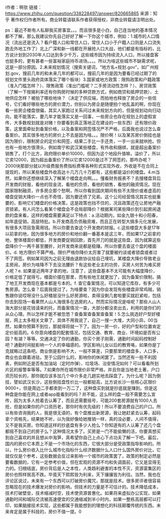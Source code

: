 i作者：啊欤
 链接：https://www.zhihu.com/question/338228497/answer/820665865
 来源：知乎
 著作权归作者所有。商业转载请联系作者获得授权，非商业转载请注明出处。
 
 ps：最近不断有人私聊我买房事宜。。。而且很多是小白，自己连当地的基本情况都不了解，那么我建议你先自己好好了解一下你这个城市，例如：1.城市的人口情况（流出还是流入？看户籍人口和常住人口，常住人口小于户籍人口则是人口流失跑去外地工作了）北上广深和新一线都在开展抢人口大战，他们都是有指标的，比方说计划到2030年人口达到多少千万，这些城市因为持续流入人口，所以接盘客也挺多的，更有甚者一些富裕家庭持币进场。。。。所以为啥这些城市不缺需求呢，这是一部分原因。2.未来规划情况（搜索关键词，“地方名+规划.gov”，如广州规划.gov，搜前几年的和未来几年的都可以，搜前几年的是因为要看已经过期了的规划文件里头政府具体落实了哪个板块）3.国家或地方政策：限购政策和户籍政策（准入门槛怎样？）、限售政策（准出门槛呢？二手房流动性怎样？）、房贷政策（了解一下按揭利率还有你购房时候的多种贷款方式，例如商贷和抵押贷款）、土地供应怎样？被拍了哪些地块？（决定了供应端，而拍地也释放了房企的一些信号，它们看好哪些地方的房价潜力，你别以为房企是随便拍个地乱盖的啊，你现在看一些房企楼盘很偏，其实人家跑过关系问过未来规划方向的，但是规划动向归动向，能不能落实，要几年才能落实又是一回事，一些房企也存在规划上的虚假宣传，大多数规划就是对赌！你要看到真正落地正在建设的一些东西）还有限价政策，这里面牵扯到备案价格，以及备案和网签情况严不严格，后面我也说过怎么查备案价。其实很多地方的房价上不去是因为啥。。。限价啊！以及某苏房价倒挂也是因为限价，限制房企的定价和网签，结果二手比一手还贵，一手一出来就哄抢。但也有一些地方很滑头，例如南宁和武汉某些楼盘，有外收和捆绑，就是超出备案价销售了，打个比方，政府限价单价10000，但因为这个地段升值嘛，溢价了，所以它卖12000，因为超出备案价了所以它卖12000是过不了网签的，那咋办呢？2000块那部分就以升级费服务费指标费等各种形式实现外收，外收是不在合同上提现的，所以某些楼盘外收高达十几万几十万都有，这些都是溢价的楼盘。4.m当然，如果你还想继续深入了解某个楼盘走向啊。。。懂看财务报表不？去搜楼盘背后开发商的财报，看他的现金流，看他的负债，看他的销售，看他的融资情况。现在国家限制融资，许多房企那个愁啊，所以你看到国庆期间有些不太限价或者虚高的楼盘促销大降价一点也不奇怪，因为要还债了兄弟。这个公司经营情况其实也挺重要的，影响它们楼盘的价格决策，这是政策也挡不住的，况且政策还在让房地产融资锁紧。有人问怎么看某个楼盘会不会局部降价？根据某司某些降价到引起房闹退款的盘来看，这样的楼盘需要满足以下特点：a.活动期内，如金九银十和小阳春，如年底促销，高层特批。b.开发商高负债融资难，而且正在转型大搞多元化发展，有很多大项目急需用钱。所以你要去查这个开发商的财报。c.这些楼盘大多是17年以前拿的地，因为很多地方的房价和地价翻一番基本是这三年，而如果17之前拿的地，整体楼面价都低，开发商要促销回款，首先开刀的就是这些盘，因为就算这些盘降价个一两千甚至腰折，对开发商来说都是稳赚。所以你要去查这个盘的楼面价。d. 地方限价不算严格。限价严格你降价太厉害了就要被约谈或者锁盘或者过不了网签。例如某司因为之前无理由退款协议给自己埋坑，某楼盘大降价导致老业主房闹，房价为啥降不下去没法腰折？有这些老业主的功劳，买房人何苦为难买房人呢？e. 如果是近两年才拿的地，注意了，这些盘基本不太可能有大幅度降价，价格定低了就得亏。楼面价摆在那里，而有些地王就更加了，因为备案价限制，搞了地王开发商现在基本都是亏本的。f. 查它备案情况，可以知道它库存，有多少可售房源。怎么查？后面我提过了。为啥要查？因为你会发现有些楼盘非常鸡贼，销售跟你说哎呀没什么好楼层没什么好房源啦，卖得没剩几套啦要买就赶紧啦，包括你去到现场一看果然人山人海很多在选房的人。然而实际情况是啥呢？那些人山人海大部分是花钱请来的托，而备案情况一查，大部分都没卖出去，利用的是你们的从众心理。所以怎样才能不被忽悠？查备案查备案查备案！5.怎么挑选好户型好楼层，网上太多相关文章了，具体不用我说了，自己一搜一大堆，大同小异。00当然，如果你预算不到位，那就得将就一下了。因为一房一价，好的户型和位置肯定定价挺高的。6.你意向楼盘的配套情况，包括交通、教育、商业、环境如是否有公园？有湖？等等。交通决定了你的通勤，你买个房子刚需，通勤时间起码控制好吧？通勤时间挺影响一个人的幸福感的。学区影响儿女以后的教育咯，如果你是丁克就略过这条吧。商业倒是影响不大，一般不算差，只要那里的楼盘多，人口多，商业也会跟着进驻。至于公园什么的，影响你的休闲罢了。当然还有一些不利因素，例如附近是否有加油站（定时炸弹）、垃圾场、治安情况如何？可以看看所划片区的报警率等等。7.如果你所在城市限价非常严格，并且你是当地老土著，户口资历较长的，那你就应该多加几个中介多走几趟实地去踩盘了。为什么呢？因为倒挂，譬如武汉长沙，这些倒挂盘性价比一般都挺高，比方说长沙一些核心区限价9000+，但是周边二手都卖到一万二了，这种盘买到就是抄底就是赚到。但是这种盘是你能在网上或者app能看到的吗？并不能，这么样的盘一般不需要怎么宣传，因为太多人抢着去认筹了，而且还需要摇号，可能200套房源就有1000人去抢，但是如果你的户口资历老，那你时有优先级的！所以不要浪费自己的户口。所以有些咨询我的人，我是很无语的，有个盘推出新房源，我让她赶紧去认筹，起码拿个资格先，结果她不听，以为我好像给她推销一样，真的没必要，人间不值得，又不是我买房。你知道这样的抄底盘有多少人抢么？你知道有的人认筹了还几个盘都摇不到自己的房子么？这种情况太多了。买房是一门不能偷懒的活，你要真想买到自己喜欢的并且想从中淘笋，真希望你自己上点心下点功夫了解一下吧。最后，国内的房价它本质上不是一个市场化的东西，它很大部分是受政策指导影响的。所以，什么房价收入比什么城市化指标什么经济数据什么人口什么国外房价对比，它就仅仅是个参考，这些数据会反过来影响一个城市的政策罢了，政策的制定必然是要看数据的，它有一定参考价值，但在宏观的资源不均和失调面前，它又是显得无力的。归根结底，房价背后是人之本性，人类趋利避害的本性不灭，资源富集区的房价也照样居高不跌。毕竟天下熙熙皆为利来，天下攘攘皆为利往。当然，我也在评论区说过，未来有一个东西可以打破房价魔咒，那就是技术。很多房评者很容易忽略现在的技术爆发对房价的影响，但技术的力量是不可估计的。技术降低成本，技术打破壁垒，技术缩减时空，技术使资源普惠化。如果将来虚拟办公实现，如果通勤时间和城际交流被高速便宜的交通缩减到半小时内，如果一整栋高层都可以打印，如果脑接技术实现，这些都属于我能想到的理想化的科技颠覆传统的东西。未来肯定是属于科技的，房价不值一提。0